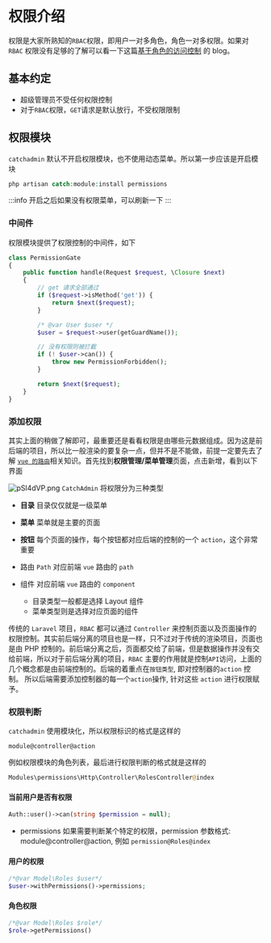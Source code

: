 # 权限介绍

权限是大家所熟知的`RBAC`权限，即用户一对多角色，角色一对多权限。如果对 `RBAC` 权限没有足够的了解可以看一下这篇[基于角色的访问控制](https://docs.oracle.com/cd/E19253-01/819-7061/rbac-38/index.html) 的 blog。

## 基本约定

- 超级管理员不受任何权限控制
- 对于`RBAC`权限，`GET`请求是默认放行，不受权限限制

## 权限模块

`catchadmin` 默认不开启权限模块，也不使用动态菜单。所以第一步应该是开启模块

```php
php artisan catch:module:install permissions
```

:::info
开启之后如果没有权限菜单，可以刷新一下
:::

### 中间件

权限模块提供了权限控制的中间件，如下

```php title="modules/Permissions/Middlewares/PermissionGate.php"
class PermissionGate
{
    public function handle(Request $request, \Closure $next)
    {
        // get 请求全部通过
        if ($request->isMethod('get')) {
            return $next($request);
        }

        /* @var User $user */
        $user = $request->user(getGuardName());

        // 没有权限则被拦截
        if (! $user->can()) {
            throw new PermissionForbidden();
        }

        return $next($request);
    }
}
```

### 添加权限

其实上面的稍做了解即可，最重要还是看看权限是由哪些元数据组成。因为这是前后端的项目，所以比一般渲染的要复杂一点，但并不是不能做，前提一定要先去了解 [`vue 的路由`](https://router.vuejs.org/)相关知识。首先找到**权限管理/菜单管理**页面，点击新增，看到以下界面

![pSl4dVP.png](https://s1.ax1x.com/2023/01/16/pSl4dVP.png)
`CatchAdmin` 将权限分为三种类型

- **目录** 目录仅仅就是一级菜单
- **菜单** 菜单就是主要的页面
- **按钮** 每个页面的操作，每个按钮都对应后端的控制的一个 `action`，这个非常重要

- 路由 `Path` 对应前端 `vue` 路由的 `path`
- 组件 对应前端 `vue` 路由的 `component`
  - 目录类型一般都是选择 Layout 组件
  - 菜单类型则是选择对应页面的组件

传统的 `Laravel` 项目，`RBAC` 都可以通过 `Controller` 来控制页面以及页面操作的权限控制。其实前后端分离的项目也是一样，只不过对于传统的渲染项目，页面也是由 PHP 控制的。前后端分离之后，页面都交给了前端，但是数据操作并没有交给前端，所以对于前后端分离的项目，`RBAC` 主要的作用就是控制`API`访问，上面的几个概念都是由前端控制的。后端的着重点在`按钮类型`, 即对控制器的`action` 控制。
所以后端需要添加控制器的每一个`action`操作, 针对这些 `action` 进行权限赋予。

### 权限判断

`catchadmin` 使用模块化，所以权限标识的格式是这样的

```
module@controller@action
```

例如权限模块的角色列表，最后进行权限判断的格式就是这样的

```php
Modules\permissions\Http\Controller\RolesController@index
```

#### 当前用户是否有权限

```php
Auth::user()->can(string $permission = null);
```

- permissions 如果需要判断某个特定的权限，permission 参数格式: module@controller@action, 例如 `permission@Roles@index`

#### 用户的权限

```php
/*@var Model\Roles $user*/
$user->withPermissions()->permissions;
```

#### 角色权限

```php
/*@var Model\Roles $role*/
$role->getPermissions()
```
